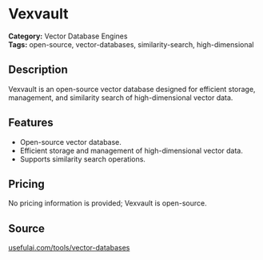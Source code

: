 # Vexvault

**Category:** Vector Database Engines  
**Tags:** open-source, vector-databases, similarity-search, high-dimensional

## Description
Vexvault is an open-source vector database designed for efficient storage, management, and similarity search of high-dimensional vector data.

## Features
- Open-source vector database.
- Efficient storage and management of high-dimensional vector data.
- Supports similarity search operations.

## Pricing
No pricing information is provided; Vexvault is open-source.

## Source
[usefulai.com/tools/vector-databases](https://usefulai.com/tools/vector-databases)